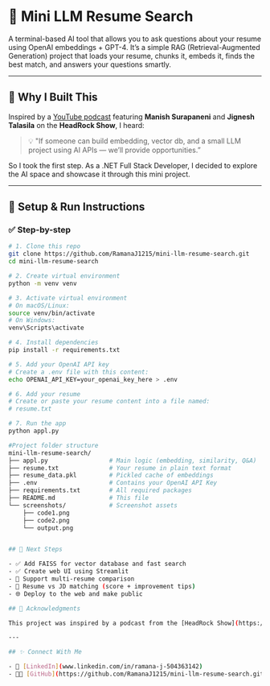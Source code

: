# 🤖 Mini LLM Resume Search

A terminal-based AI tool that allows you to ask questions about your resume using OpenAI embeddings + GPT-4. It’s a simple RAG (Retrieval-Augmented Generation) project that loads your resume, chunks it, embeds it, finds the best match, and answers your questions smartly.

---

## 📌 Why I Built This

Inspired by a [YouTube podcast](https://www.youtube.com/watch?v=RDS4Crfk_wQ&t=2442s) featuring **Manish Surapaneni** and **Jignesh Talasila** on the **HeadRock Show**, I heard:

> 💡 "If someone can build embedding, vector db, and a small LLM project using AI APIs — we’ll provide opportunities.”

So I took the first step. As a .NET Full Stack Developer, I decided to explore the AI space and showcase it through this mini project.

---

## 🚀 Setup & Run Instructions

### ✅ Step-by-step

```bash
# 1. Clone this repo
git clone https://github.com/RamanaJ1215/mini-llm-resume-search.git
cd mini-llm-resume-search

# 2. Create virtual environment
python -m venv venv

# 3. Activate virtual environment
# On macOS/Linux:
source venv/bin/activate
# On Windows:
venv\Scripts\activate

# 4. Install dependencies
pip install -r requirements.txt

# 5. Add your OpenAI API key
# Create a .env file with this content:
echo OPENAI_API_KEY=your_openai_key_here > .env

# 6. Add your resume
# Create or paste your resume content into a file named:
# resume.txt

# 7. Run the app
python appl.py

#Project folder structure
mini-llm-resume-search/
├── appl.py                 # Main logic (embedding, similarity, Q&A)
├── resume.txt              # Your resume in plain text format
├── resume_data.pkl         # Pickled cache of embeddings
├── .env                    # Contains your OpenAI API Key
├── requirements.txt        # All required packages
├── README.md               # This file
└── screenshots/            # Screenshot assets
    ├── code1.png
    ├── code2.png
    └── output.png


## 🔮 Next Steps

- ✅ Add FAISS for vector database and fast search
- ✅ Create web UI using Streamlit
- 🔄 Support multi-resume comparison
- 📄 Resume vs JD matching (score + improvement tips)
- 🌐 Deploy to the web and make public

## 🙏 Acknowledgments

This project was inspired by a podcast from the [HeadRock Show](https://www.youtube.com/@HeadRockShow) where **Manish Surapaneni** encouraged devs to explore embeddings, vector search, and LLMs to prepare for the future of AI.

---

## ✨ Connect With Me

- 💼 [LinkedIn](www.linkedin.com/in/ramana-j-504363142)
- 👨‍💻 [GitHub](https://github.com/RamanaJ1215/mini-llm-resume-search.git)
